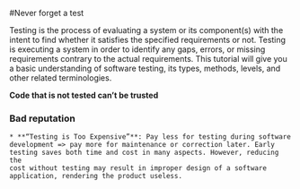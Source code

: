 #Never forget a test

Testing is the process of evaluating a system or its component(s) with the
intent to find whether it satisfies the specified requirements or not.
Testing is executing a system in order to identify any gaps, errors, or missing
requirements contrary to the actual requirements. This tutorial will give you a
basic understanding of software testing, its types, methods, levels, and other 
related terminologies.

**Code that is not tested can’t be trusted**

### Bad reputation

	* **“Testing is Too Expensive”**: Pay less for testing during software
	development => pay more for maintenance or correction later. Early 
	testing saves both time and cost in many aspects. However, reducing the 
	cost without testing may result in improper design of a software 
	application, rendering the product useless.
